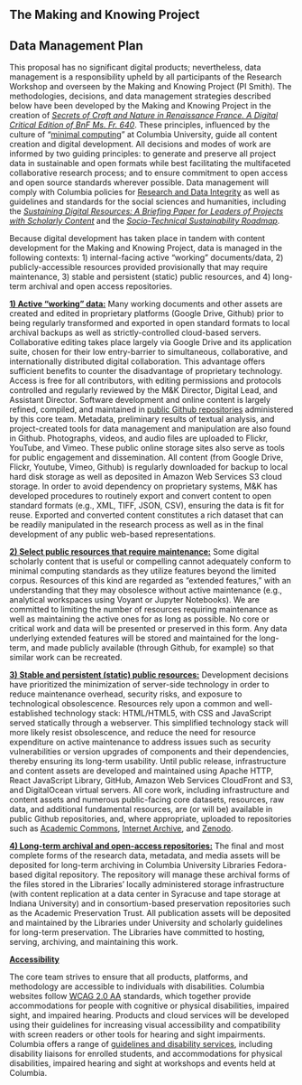 ## The Making and Knowing Project

## 

## Data Management Plan

This proposal has no significant digital products; nevertheless, data
management is a responsibility upheld by all participants of the
Research Workshop and overseen by the Making and Knowing Project (PI
Smith). The methodologies, decisions, and data management strategies
described below have been developed by the Making and Knowing Project in
the creation of [*<u>Secrets of Craft and Nature in Renaissance France.
A Digital Critical Edition of BnF Ms. Fr.
640</u>*](https://edition640.makingandknowing.org). These principles,
influenced by the culture of “[<u>minimal
computing</u>](https://go-dh.github.io/mincomp/)” at Columbia
University, guide all content creation and digital development. All
decisions and modes of work are informed by two guiding principles: to
generate and preserve all project data in sustainable and open formats
while best facilitating the multifaceted collaborative research process;
and to ensure commitment to open access and open source standards
wherever possible. Data management will comply with Columbia policies
for [<u>Research and Data
Integrity</u>](http://research.columbia.edu/ReaDI-Program) as well as
guidelines and standards for the social sciences and humanities,
including the [*<u>Sustaining Digital Resources: A Briefing Paper for
Leaders of Projects with Scholarly
Content</u>*](https://sca.jiscinvolve.org/wp/files/2009/10/sca_bp_projects_scholarly_content_sep09_v1-02.pdf)
and the [*<u>Socio-Technical Sustainability
Roadmap</u>*](https://sites.haa.pitt.edu/sustainabilityroadmap/).

Because digital development has taken place in tandem with content
development for the Making and Knowing Project, data is managed in the
following contexts: 1) internal-facing active “working” documents/data,
2) publicly-accessible resources provided provisionally that may require
maintenance, 3) stable and persistent (static) public resources, and 4)
long-term archival and open access repositories.

**<u>1) Active “working” data:</u>** Many working documents and other
assets are created and edited in proprietary platforms (Google Drive,
Github) prior to being regularly transformed and exported in open
standard formats to local archival backups as well as
strictly-controlled cloud-based servers. Collaborative editing takes
place largely via Google Drive and its application suite, chosen for
their low entry-barrier to simultaneous, collaborative, and
internationally distributed digital collaboration. This advantage offers
sufficient benefits to counter the disadvantage of proprietary
technology. Access is free for all contributors, with editing
permissions and protocols controlled and regularly reviewed by the M&K
Director, Digital Lead, and Assistant Director. Software development and
online content is largely refined, compiled, and maintained in
[<u>public Github repositories</u>](https://github.com/cu-mkp)
administered by this core team. Metadata, preliminary results of textual
analysis, and project-created tools for data management and manipulation
are also found in Github. Photographs, videos, and audio files are
uploaded to Flickr, YouTube, and Vimeo. These public online storage
sites also serve as tools for public engagement and dissemination. All
content (from Google Drive, Flickr, Youtube, Vimeo, Github) is regularly
downloaded for backup to local hard disk storage as well as deposited in
Amazon Web Services S3 cloud storage. In order to avoid dependency on
proprietary systems, M&K has developed procedures to routinely export
and convert content to open standard formats (e.g., XML, TIFF, JSON,
CSV), ensuring the data is fit for reuse. Exported and converted content
constitutes a rich dataset that can be readily manipulated in the
research process as well as in the final development of any public
web-based representations.

**<u>2) Select public resources that require maintenance:</u>** Some
digital scholarly content that is useful or compelling cannot adequately
conform to minimal computing standards as they utilize features beyond
the limited corpus. Resources of this kind are regarded as “extended
features,” with an understanding that they may obsolesce without active
maintenance (e.g., analytical workspaces using Voyant or Jupyter
Notebooks). We are committed to limiting the number of resources
requiring maintenance as well as maintaining the active ones for as long
as possible. No core or critical work and data will be presented or
preserved in this form. Any data underlying extended features will be
stored and maintained for the long-term, and made publicly available
(through Github, for example) so that similar work can be recreated.

**<u>3) Stable and persistent (static) public resources:</u>**
Development decisions have prioritized the minimization of server-side
technology in order to reduce maintenance overhead, security risks, and
exposure to technological obsolescence. Resources rely upon a common and
well-established technology stack: HTML/HTML5, with CSS and JavaScript
served statically through a webserver. This simplified technology stack
will more likely resist obsolescence, and reduce the need for resource
expenditure on active maintenance to address issues such as security
vulnerabilities or version upgrades of components and their
dependencies, thereby ensuring its long-term usability. Until public
release, infrastructure and content assets are developed and maintained
using Apache HTTP, React JavaScript Library, GitHub, Amazon Web Services
CloudFront and S3, and DigitalOcean virtual servers. All core work,
including infrastructure and content assets and numerous public-facing
core datasets, resources, raw data, and additional fundamental
resources, are (or will be) available in public Github repositories,
and, where appropriate, uploaded to repositories such as [<u>Academic
Commons</u>](https://academiccommons.columbia.edu), [<u>Internet
Archive</u>](https://archive.org/), and
[<u>Zenodo</u>](https://zenodo.org/).

**<u>4) Long-term archival and open-access repositories:</u>** The final
and most complete forms of the research data, metadata, and media assets
will be deposited for long-term archiving in Columbia University
Libraries Fedora-based digital repository. The repository will manage
these archival forms of the files stored in the Libraries’ locally
administered storage infrastructure (with content replication at a data
center in Syracuse and tape storage at Indiana University) and in
consortium-based preservation repositories such as the Academic
Preservation Trust. All publication assets will be deposited and
maintained by the Libraries under University and scholarly guidelines
for long-term preservation. The Libraries have committed to hosting,
serving, archiving, and maintaining this work.

**<u>Accessibility</u>**

The core team strives to ensure that all products, platforms, and
methodology are accessible to individuals with disabilities. Columbia
websites follow [<u>WCAG 2.0
AA</u>](https://sites.columbia.edu/content/accessibility) standards,
which together provide accommodations for people with cognitive or
physical disabilities, impaired sight, and impaired hearing. Products
and cloud services will be developed using their guidelines for
increasing visual accessibility and compatibility with screen readers or
other tools for hearing and sight impairments. Columbia offers a range
of [<u>guidelines and disability
services</u>](https://health.columbia.edu/content/disability-services),
including disability liaisons for enrolled students, and accommodations
for physical disabilities, impaired hearing and sight at workshops and
events held at Columbia.

